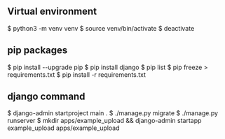 ## Virtual environment
$ python3 -m venv venv
$ source venv/bin/activate
$ deactivate

## pip packages
$ pip install --upgrade pip
$ pip install django
$ pip list
$ pip freeze > requirements.txt
$ pip install -r requirements.txt

## django command
$ django-admin startproject main .
$ ./manage.py migrate
$ ./manage.py runserver
$ mkdir apps/example_upload && django-admin startapp example_upload apps/example_upload